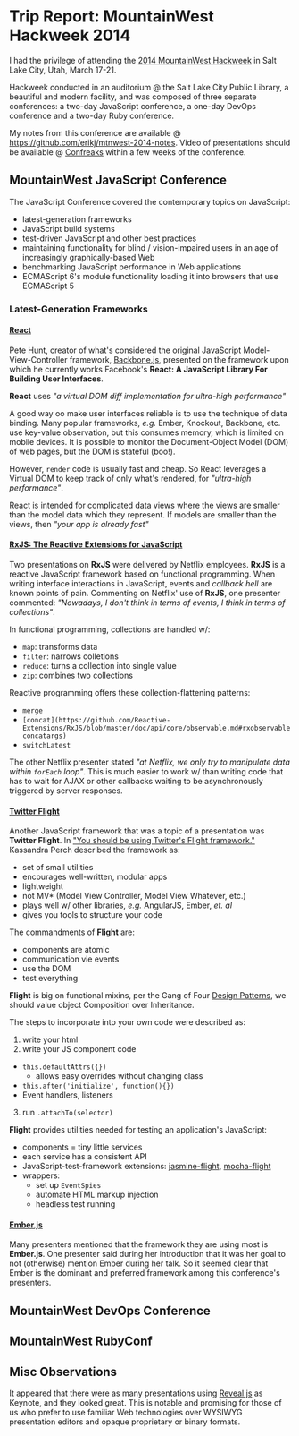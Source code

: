 # Trip Report: MountainWest Hackweek 2014

I had the privilege of attending the [2014 MountainWest Hackweek](http://mtnwesthackweek.org/2014) in Salt Lake City, Utah, March 17-21.

Hackweek conducted in an auditorium @ the Salt Lake City Public Library, a beautiful and modern facility, and was composed of three separate conferences: a two-day JavaScript conference, a one-day DevOps conference and a two-day Ruby conference.

My notes from this conference are available @ https://github.com/erikj/mtnwest-2014-notes. Video of presentations should be available @ [Confreaks](http://www.confreaks.com/videos) within a few weeks of the conference.

## MountainWest JavaScript Conference

The JavaScript Conference covered the contemporary topics on JavaScript:

- latest-generation frameworks
- JavaScript build systems
- test-driven JavaScript and other best practices
- maintaining functionality for blind / vision-impaired users in an age of
increasingly graphically-based Web
- benchmarking JavaScript performance in Web applications
- ECMAScript 6's module functionality loading it into browsers that use ECMAScript 5

### Latest-Generation Frameworks

#### [React](http://facebook.github.io/react/index.html)

Pete Hunt, creator of what's considered the original JavaScript Model-View-Controller framework, [Backbone.js](http://documentcloud.github.io/backbone/), presented on the framework upon which he currently works Facebook's **React: A JavaScript Library For Building User Interfaces**.

**React** uses *"a virtual DOM diff implementation for ultra-high performance"*

A good way oo make user interfaces reliable is to use the technique of data binding. Many popular frameworks, *e.g.* Ember, Knockout, Backbone, etc. use key-value observation, but this consumes memory, which is limited on mobile devices. It is possible to monitor the Document-Object Model (DOM) of web pages, but the DOM is stateful (boo!).

However, `render` code is usually fast and cheap. So React leverages a Virtual DOM to keep track of only what's rendered, for *"ultra-high performance"*.

React is intended for complicated data views where the views are smaller than the model data which they represent. If models are smaller than the views, then *"your app is already fast"*

#### [RxJS: The Reactive Extensions for JavaScript](https://github.com/Reactive-Extensions/RxJS)

Two presentations on **RxJS** were delivered by Netflix employees. **RxJS** is a reactive JavaScript framework based on functional programming. When writing interface interactions in JavaScript, events and *callback hell* are known points of pain. Commenting on Netflix' use of **RxJS**, one presenter commented: *"Nowadays, I don't think in terms of events, I think in terms of collections"*.

In functional programming, collections are handled w/:

- `map`: transforms data
- `filter`: narrows colletions
- `reduce`: turns a collection into single value
- `zip`: combines two collections

Reactive programming offers these collection-flattening patterns:

- `merge`
- `[concat](https://github.com/Reactive-Extensions/RxJS/blob/master/doc/api/core/observable.md#rxobservableconcatargs)`
- `switchLatest`

The other Netflix presenter stated *"at Netflix, we only try to manipulate data within `forEach` loop"*. This is much easier to work w/ than writing code that has to wait for AJAX or other callbacks waiting to be asynchronously triggered by server responses.

#### [Twitter Flight](http://twitter.github.io/flight/)

Another JavaScript framework that was a topic of a presentation was **Twitter Flight**. In ["You should be using Twitter's Flight framework."](http://kperch.github.io/mtn_west/) Kassandra Perch described the framework as:

- set of small utilities
- encourages well-written, modular apps
- lightweight
- not MV* (Model View Controller, Model View Whatever, etc.)
- plays well w/ other libraries, *e.g.* AngularJS, Ember, *et. al*
- gives you tools to structure your code

The commandments of **Flight** are:

- components are atomic
- communication vie events
- use the DOM
- test everything

**Flight** is big on functional mixins, per the Gang of Four [Design Patterns](http://en.wikipedia.org/wiki/Design_Patterns), we should value object Composition over Inheritance.

The steps to incorporate into your own code were described as:

1. write your html
2. write your JS component code
  - `this.defaultAttrs({})`
    - allows easy overrides without changing class
  - `this.after('initialize', function(){})`
  - Event handlers, listeners
3. run `.attachTo(selector)`

**Flight** provides utilities needed for testing an application's JavaScript:

- components = tiny little services
- each service has a consistent API
- JavaScript-test-framework extensions: [jasmine-flight](https://github.com/flightjs/jasmine-flight), [mocha-flight](https://github.com/flightjs/mocha-flight)
- wrappers:
  - set up `EventSpies`
  - automate HTML markup injection
  - headless test running

#### [Ember.js](http://emberjs.com/)

Many presenters mentioned that the framework they are using most is **Ember.js**. One presenter said during her introduction that it was her goal to not (otherwise) mention Ember during her talk. So it seemed clear that Ember is the dominant and preferred framework among this conference's presenters.

## MountainWest DevOps Conference

## MountainWest RubyConf

## Misc Observations

It appeared that there were as many presentations using [Reveal.js](https://github.com/hakimel/reveal.js) as Keynote, and they looked great. This is notable and promising for those of us who prefer to use familiar Web technologies over WYSIWYG presentation editors and opaque proprietary or binary formats.